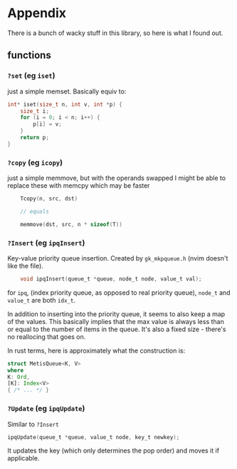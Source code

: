 # Appendix
There is a bunch of wacky stuff in this library, so here is what I found out.

## functions

### `?set` (eg `iset`)

just a simple memset. Basically equiv to:
```c
int* iset(size_t n, int v, int *p) {
    size_t i;
    for (i = 0; i < n; i++) {
        p[i] = v;
    }
    return p;
}
```


### `?copy` (eg `icopy`)

just a simple memmove, but with the operands swapped
I might be able to replace these with memcpy which may be faster
```c
    Tcopy(n, src, dst)

    // equals

    memmove(dst, src, n * sizeof(T))
```

### `?Insert` (eg `ipqInsert`)

Key-value priority queue insertion. Created by `gk_mkpqueue.h` (nvim doesn't
like the file).

```c
    void ipqInsert(queue_t *queue, node_t node, value_t val);
```

for `ipq`, (index priority queue, as opposed to real priority queue), `node_t`
and `value_t` are both `idx_t`.

In addition to inserting into the priority queue, it seems to also keep a map
of the values. This basically implies that the max value is always less than or
equal to the number of items in the queue. It's also a fixed size - there's no
reallocing that goes on.

In rust terms, here is approximately what the construction is:
```rust
struct MetisQueue<K, V>
where
K: Ord,
[K]: Index<V>
{ /* ... */ }
```

### `?Update` (eg `ipqUpdate`)

Similar to `?Insert`

```c
ipqUpdate(queue_t *queue, value_t node, key_t newkey);
```

It updates the key (which only determines the pop order) and moves it if
applicable.
